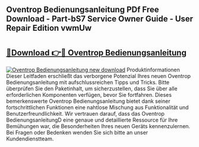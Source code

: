 ## Oventrop Bedienungsanleitung PDf Free Download - Part-bS7 Service Owner Guide - User Repair Edition vwmUw

# <h2><a href="http://df5kb6a.blite.top/?on=Oventrop+Bedienungsanleitung">🔗Download 👉🔴 Oventrop Bedienungsanleitung</a></h2>

[![Oventrop Bedienungsanleitung new download](https://i.imgur.com/lujVjoI.png)](http://df5kb6a.blite.top/?on=Oventrop+Bedienungsanleitung)
Produktinformationen Dieser Leitfaden erschließt das verborgene Potenzial Ihres neuen Oventrop Bedienungsanleitung mit aufschlussreichen Tipps und Tricks. Bitte überprüfen Sie den Paketinhalt, um sicherzustellen, dass Sie über alle erforderlichen Komponenten verfügen, bevor Sie fortfahren. Dieses bemerkenswerte Oventrop Bedienungsanleitung bietet dank seiner fortschrittlichen Funktionen eine nahtlose Mischung aus Funktionalität und Benutzerfreundlichkeit. Wir vertrauen darauf, dass das Oventrop BedienungsanleitungD eine genaue und detaillierte Ressource für Ihre Bemühungen war, die Besonderheiten Ihres neuen Geräts kennenzulernen. Bei Fragen oder Bedenken wenden Sie sich bitte an unser Kundendienstteam.
